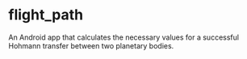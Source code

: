 # flight_path
An Android app that calculates the necessary values for a successful Hohmann transfer between two planetary bodies.
